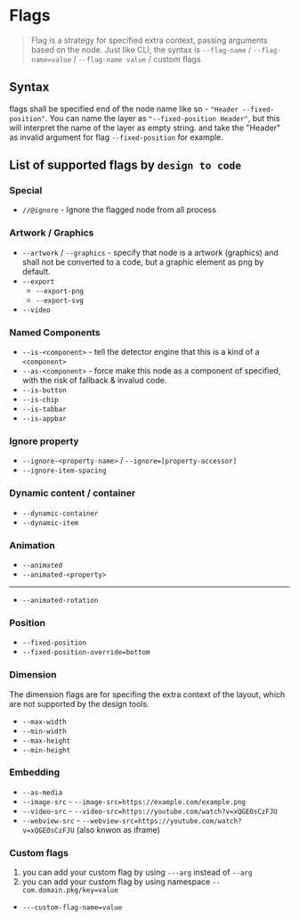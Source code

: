 # Flags

> Flag is a strategy for specified extra context, passing arguments based on the node. Just like CLI, the syntax is `--flag-name` / `--flag-name=value` / `--flag-name value` / custom flags

## Syntax

flags shall be specified end of the node name like so - `"Header --fixed-position"`. You can name the layer as `"--fixed-position Header"`, but this will interpret the name of the layer as empty string. and take the "Header" as invalid argument for flag `--fixed-position` for example.

## List of supported flags by `design to code`

### Special

- `//@ignore` - Ignore the flagged node from all process

### Artwork / Graphics

- `--artwork` / `--graphics` - specify that node is a artwork (graphics) and shall not be converted to a code, but a graphic element as png by default.
- `--export`
  - `--export-png`
  - `--export-svg`
- `--video`

### Named Components

- `--is-<component>` - tell the detector engine that this is a kind of a `<component>`
- `--as-<component>` - force make this node as a component of specified, with the risk of fallback & invalud code.
- `--is-button`
- `--is-chip`
- `--is-tabbar`
- `--is-appbar`

### Ignore property

- `--ignore-<property-name>` / `--ignore=[property-accessor]`
- `--ignore-item-spacing`

### Dynamic content / container

- `--dynamic-container`
- `--dynamic-item`

### Animation

- `--animated`
- `--animated-<property>`

---

- `--animated-rotation`

### Position

- `--fixed-position`
- `--fixed-position-override=bottom`

### Dimension

The dimension flags are for specifing the extra context of the layout, which are not supported by the design tools.

- `--max-width`
- `--min-width`
- `--max-height`
- `--min-height`

### Embedding

- `--as-media`
- `--image-src` - `--image-src=https://example.com/example.png`
- `--video-src` - `--video-src=https://youtube.com/watch?v=xQGEOsCzFJU`
- `--webview-src` - `--webview-src=https://youtube.com/watch?v=xQGEOsCzFJU` (also knwon as iframe)

### Custom flags

1. you can add your custom flag by using `---arg` instead of `--arg`
2. you can add your custom flag by using namespace `--com.domain.pkg/key=value`

- `---custom-flag-name=value`
